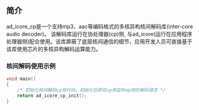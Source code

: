 ## 简介

ad_icore_cp是一个支持mp3、aac等编码格式的多核异构核间解码库(inter-core audio decoder)。 该解码库运行在协处理器(cp)侧, 与ad_icore(运行在应用程序处理器侧)配合使用。该库屏蔽了底层核间通信的细节，应用开发人员可直接基于该库使用芯片的多核异构解码运算能力。

###  核间解码使用示例

```c
void main()
{
    /* 初始化核间解码cp侧代码，初始化后即在cp侧监听ap侧的解码请求 */
	return ad_icore_cp_init();
}

```

